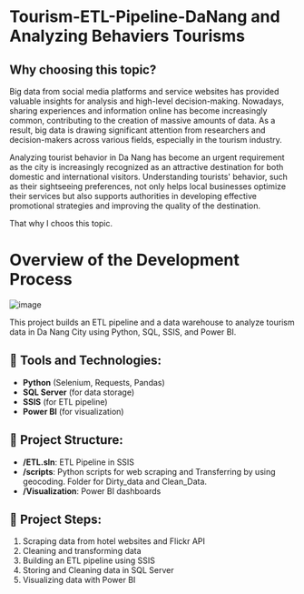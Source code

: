 # **Tourism-ETL-Pipeline-DaNang and Analyzing Behaviers Tourisms**
## Why choosing this topic?


Big data from social media platforms and service websites has provided valuable insights for analysis and high-level decision-making. Nowadays, sharing experiences and information online has become increasingly common, contributing to the creation of massive amounts of data. As a result, big data is drawing significant attention from researchers and decision-makers across various fields, especially in the tourism industry. 

Analyzing tourist behavior in Da Nang has become an urgent requirement as the city is increasingly recognized as an attractive destination for both domestic and international visitors. Understanding tourists' behavior, such as their sightseeing preferences, not only helps local businesses optimize their services but also supports authorities in developing effective promotional strategies and improving the quality of the destination.

That why I choos this topic. 

###
 # **Overview of the Development Process**
![image](https://github.com/user-attachments/assets/815f1614-d3af-47d8-af72-75de0d9e2216)

This project builds an ETL pipeline and a data warehouse to analyze tourism data in Da Nang City using Python, SQL, SSIS, and Power BI.

## 🚀 Tools and Technologies:
- **Python** (Selenium, Requests, Pandas)
- **SQL Server** (for data storage)
- **SSIS** (for ETL pipeline)
- **Power BI** (for visualization)

## 📁 Project Structure:
- **/ETL.sln**: ETL Pipeline in SSIS
- **/scripts**: Python scripts for web scraping and Transferring by using geocoding. Folder for Dirty_data and Clean_Data. 
- **/Visualization**: Power BI dashboards

## 📌 Project Steps:
1. Scraping data from hotel websites and Flickr API
2. Cleaning and transforming data
3. Building an ETL pipeline using SSIS
4. Storing and Cleaning data in SQL Server
5. Visualizing data with Power BI
